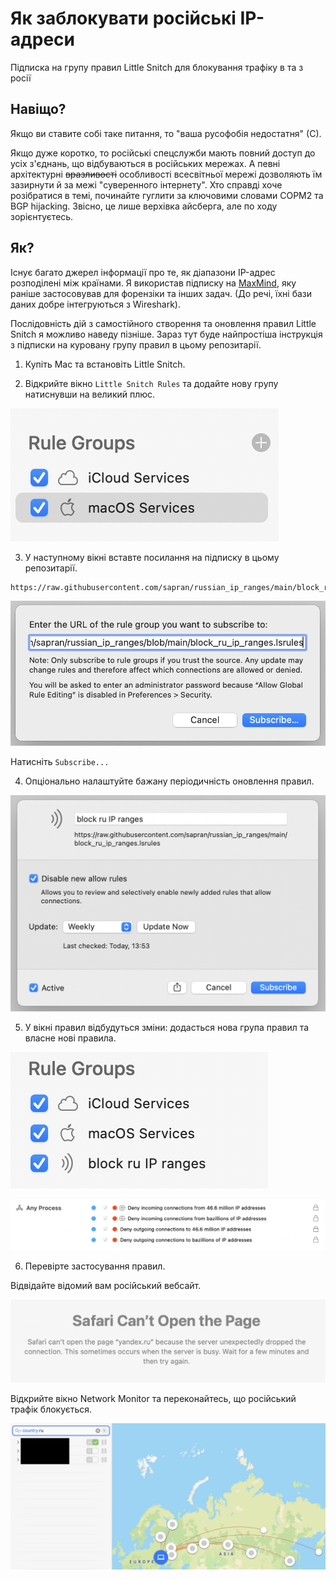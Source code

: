 # Як заблокувати російські IP-адреси
Підписка на групу правил Little Snitch для блокування трафіку в та з росії

## Навіщо? 
Якщо ви ставите собі таке питання, то "ваша русофобія недостатня" (С). 

Якщо дуже коротко, то російські спецслужби мають повний доступ до усіх з'єднань, що відбуваються в російських мережах. А певні архітектурні ~~вразливості~~ особливості всесвітньої мережі дозволяють їм зазирнути й за межі "суверенного інтернету". Хто справді хоче розібратися в темі, починайте гуглити за ключовими словами СОРМ2 та BGP hijacking. Звісно, це лише верхівка айсберга, але по ходу зорієнтуєтесь.

## Як?
Існує багато джерел інформації про те, як діапазони IP-адрес розподілені між країнами. Я використав підписку на [MaxMind](https://www.maxmind.com/en/geoip2-services-and-databases), яку раніше застосовував для форензіки та інших задач. (До речі, їхні бази даних добре інтегруються з Wireshark).

Послідовність дій з самостійного створення та оновлення правил Little Snitch я можливо наведу пізніше. Зараз тут буде найпростіша інструкція з підписки на куровану групу правил в цьому репозитарії.

1. Купіть Mac та встановіть Little Snitch.

2. Відкрийте вікно ``Little Snitch Rules`` та додайте нову групу натиснувши на великий плюс.

![New Little Snitch rule group](images/1-add-new-rule-group.png)

3. У наступному вікні вставте посилання на підписку в цьому репозитарії.

```
https://raw.githubusercontent.com/sapran/russian_ip_ranges/main/block_ru_ip_ranges.lsrules
```

![Insert rule group URL](images/2-insert-rule-group-url.png)

Натисніть ``Subscribe...``

4. Опціонально налаштуйте бажану періодичність оновлення правил.

![Rule group updates](images/3-rule-group-updates.png)

5. У вікні правил відбудуться зміни: додасться нова група правил та власне нові правила.

![New rule group](images/4-new-rule-group.png)

![New rules](images/5-new-rules.png)

6. Перевірте застосування правил. 

Відвідайте відомий вам російський вебсайт.

![Rules in action](images/6-rules-in-action.png)

Відкрийте вікно Network Monitor та переконайтесь, що російський трафік блокується.

![Rules in action](images/7-rules-in-action.png)